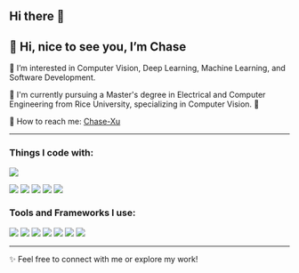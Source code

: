 ## Hi there 👋

<!--
**Chase-Xuu/Chase-Xuu** is a ✨ _special_ ✨ repository because its `README.md` (this file) appears on your GitHub profile.

Here are some ideas to get you started:

- 🔭 I’m currently working on ...
- 🌱 I’m currently learning ...
- 👯 I’m looking to collaborate on ...
- 🤔 I’m looking for help with ...
- 💬 Ask me about ...
- 📫 How to reach me: ...
- 😄 Pronouns: ...
- ⚡ Fun fact: ...
-->
👋 Hi, nice to see you, I’m Chase
---

👀 I’m interested in Computer Vision, Deep Learning, Machine Learning, and Software Development.

📖 I'm currently pursuing a Master's degree in Electrical and Computer Engineering from Rice University, specializing in Computer Vision. 🦉

🔗 How to reach me: [Chase-Xu](www.linkedin.com/in/chi-xu-chase)

---

### Things I code with:
![](https://img.shields.io/badge/-Python-orange)
<!--
![](https://img.shields.io/badge/-Swift-%23EC7063)
-->
![](https://img.shields.io/badge/-Java-red)
![](https://img.shields.io/badge/-C%20%2F%20C%2B%2B-green)
![](https://img.shields.io/badge/-C++-%234DB6AC)
![](https://img.shields.io/badge/-C%23-%234DB6AC)
![](https://img.shields.io/badge/-MATLAB-blue)
<!--
![](https://img.shields.io/badge/-Simulink-%234DB6AC)
![](https://img.shields.io/badge/-PLC-lightgrey)
![](https://img.shields.io/badge/-Unity%20C%23-%2334495E%20)
![](https://img.shields.io/badge/-Grasshopper-%23808B96%20)
![](https://img.shields.io/badge/-React-orange)
![](https://img.shields.io/badge/-Flutter-blue)
![](https://img.shields.io/badge/-Verilog-red)
[Languages you use, e.g., Python, C++, Java, MATLAB, etc.]
-->

### Tools and Frameworks I use:
![](https://img.shields.io/badge/-Pytroch%20HLS-red)
![](https://img.shields.io/badge/-Tensorflow-%23B7950B%20)
![](https://img.shields.io/badge/-AnyLogic-%231976D2%20)
![](https://img.shields.io/badge/-Unity3D-%235499C7)
![](https://img.shields.io/badge/-Neo4j%20Boot-green)
![](https://img.shields.io/badge/-Git-%23D35400%20)
![](https://img.shields.io/badge/-Latex-%231976D2%20)
<!--
![](https://img.shields.io/badge/-Vitis%20HLS-red)
![](https://img.shields.io/badge/-Vivado-%23B7950B%20)
![](https://img.shields.io/badge/-Quartus-%231976D2%20)
![](https://img.shields.io/badge/-Xcode-%235499C7)
![](https://img.shields.io/badge/-Spring%20Boot-green)
![](https://img.shields.io/badge/-Firebase-%23D35400%20)
![](https://img.shields.io/badge/-ZephyrRTOS-%231976D2%20)
![](https://img.shields.io/badge/-FreeRTOS-yellow)
![](https://img.shields.io/badge/-Arduino%20IDE-%2316A085)
![](https://img.shields.io/badge/-Altium%20Designer-yellow)
![](https://img.shields.io/badge/-Eagle-orange)
![](https://img.shields.io/badge/-Unity-%2334495E%20)
![](https://img.shields.io/badge/-Rhino-%23808B96%20)
![](https://img.shields.io/badge/-3ds%20Max-%2345B39D)
![](https://img.shields.io/badge/-Fusion%20360-orange)
-->

<!--
### Projects I’ve worked on:
![](https://img.shields.io/badge/-Xilinx%20Zynq%20--%20Zedboard-%23990000%20)
![](https://img.shields.io/badge/-Intel%20MCS--51-%231E88E5%20)
![](https://img.shields.io/badge/-Atmel%20FPGA-%231976D2%20)
![](https://img.shields.io/badge/-Nvidia%20Jetson%20Series-%237CB342)
![](https://img.shields.io/badge/-NodeMCU-%23283747)
![](https://img.shields.io/badge/-Linkit%20Smart%207688-%23339900)
![](https://img.shields.io/badge/-Arduino%20boards-%2300897B%20)
![](https://img.shields.io/badge/-Raspberry%20Pi-%23AD1457)
![](https://img.shields.io/badge/-BeagleBone%20Black-%23283747)
![](https://img.shields.io/badge/-Nordic%20nRF52%2F53%20Series-blue)
### MCU/Embedded Systems I’m familiar with:
[List specific hardware you’ve worked with, e.g., Raspberry Pi, Nvidia Jetson, STM32, etc.]
-->
---
✨ Feel free to connect with me or explore my work!
